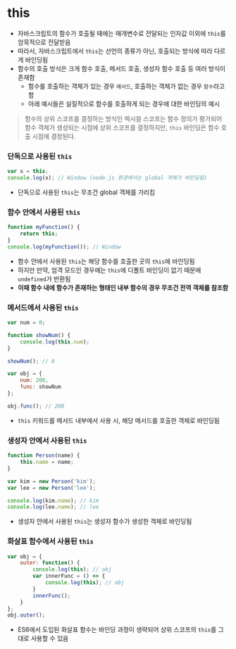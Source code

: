 # this

* 자바스크립트의 함수가 호출될 때에는 매개변수로 전달되는 인자값 이외에 `this`를 암묵적으로 전달받음
* 따라서, 자바스크립트에서 `this`는 선언의 종류가 아닌, 호출되는 방식에 따라 다르게 바인딩됨
* 함수의 호출 방식은 크게 함수 호출, 메서드 호출, 생성자 함수 호출 등 여러 방식이 존재함
	* 함수를 호출하는 객체가 있는 경우 `메서드`, 호출하는 객체가 없는 경우 `함수`라고 함
	* 아래 예시들은 실질적으로 함수를 호출하게 되는 경우에 대한 바인딩의 예시

> 함수의 상위 스코프를 결정하는 방식인 렉시컬 스코프는 함수 정의가 평가되어 함수 객체가 생성되는 시점에 상위 스코프를 결정하지만, `this` 바인딩은 함수 호출 시점에 결정된다.

### 단독으로 사용된 `this`

```js
var x = this;
console.log(x); // Window (node.js 환경에서는 global 객체가 바인딩됨)
```

* 단독으로 사용된 `this`는 무조건 global 객체를 가리킴

### 함수 안에서 사용된 `this`

```js
function myFunction() {
	return this;
}
console.log(myFunction()); // Window
```

* 함수 안에서 사용된 `this`는 해당 함수를 호출한 곳의 `this`에 바인딩됨
* 하지만 만약, 엄격 모드인 경우에는 `this`에 디폴트 바인딩이 없기 때문에 `undefined`가 반환됨
* **이때 함수 내에 함수가 존재하는 형태인 내부 함수의 경우 무조건 전역 객체를 참조함**

### 메서드에서 사용된 `this`

```js
var num = 0;

function showNum() {
	console.log(this.num);
}

showNum(); // 0

var obj = {
	num: 200,
	func: showNum
};

obj.func(); // 200
```

* `this` 키워드를 메서드 내부에서 사용 시, 해당 메서드를 호출한 객체로 바인딩됨

### 생성자 안에서 사용된 `this`

```js
function Person(name) {
	this.name = name;
}

var kim = new Person('kim');
var lee = new Person('lee');

console.log(kim.name); // kim
console.log(lee.name); // lee
```

* 생성자 안에서 사용된 `this`는 생성자 함수가 생성한 객체로 바인딩됨

### 화살표 함수에서 사용된 `this`

```js
var obj = {
	outer: function() {
		console.log(this); // obj
		var innerFunc = () => {
			console.log(this); // obj
		}
		innerFunc();
	}
};
obj.outer();
```

* ES6에서 도입된 화살표 함수는 바인딩 과정이 생략되어 상위 스코프의 `this`를 그대로 사용할 수 있음